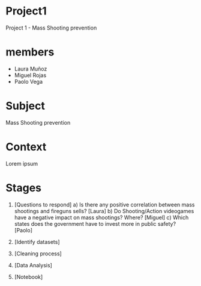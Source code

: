 # Project1
Project 1 - Mass Shooting prevention

# members
- Laura Muñoz
- Miguel Rojas
- Paolo Vega

# Subject
Mass Shooting prevention

# Context
Lorem ipsum

# Stages
1. [Questions to respond]
   a) Is there any positive correlation between mass shootings and fireguns sells? [Laura]
   b) Do Shooting/Action videogames have a negative impact on mass shootings? Where? [Miguel]
   c) Which states does the government have to invest more in public safety? [Paolo] 
   
2. [Identify datasets]
3. [Cleaning process]
4. [Data Analysis]
5. [Notebook]
